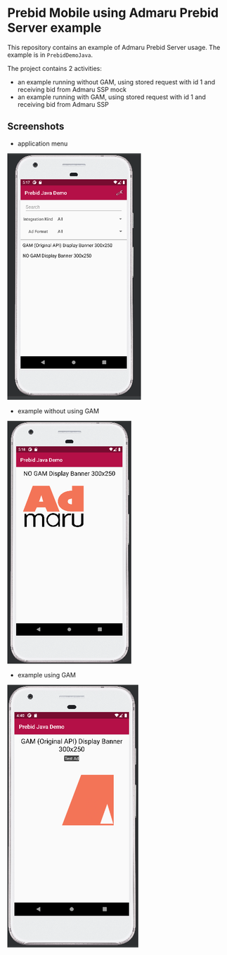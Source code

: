 # Prebid Mobile using Admaru Prebid Server example

This repository contains an example of Admaru Prebid Server usage. The example is in `PrebidDemoJava`.

The project contains 2 activities:

* an example running without GAM, using stored request with id 1 and receiving bid from Admaru SSP mock
* an example running with GAM, using stored request with id 1 and receiving bid from Admaru SSP 

## Screenshots

- application menu

![menu](screenshots/menu.png)

- example without using GAM

![nogam](screenshots/nogam.png)

- example using GAM

![nogam](screenshots/gam.png)